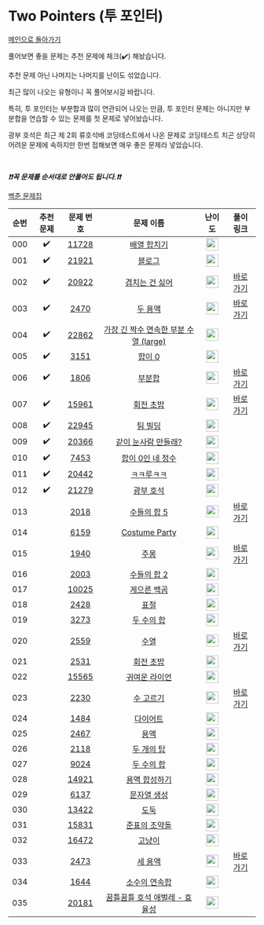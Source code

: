 # Two Pointers (투 포인터)

[메인으로 돌아가기](https://github.com/tony9402/baekjoon)

풀어보면 좋을 문제는 추천 문제에 체크(:heavy_check_mark:) 해놨습니다.

추천 문제 아닌 나머지는 나머지를 난이도 섞었습니다.

최근 많이 나오는 유형이니 꼭 풀어보시길 바랍니다.

특히, 투 포인터는 부분합과 많이 연관되어 나오는 만큼, 투 포인터 문제는 아니지만 부분합을 연습할 수 있는 문제를 첫 문제로 넣어놨습니다.

광부 호석은 최근 제 2회 류호석배 코딩테스트에서 나온 문제로 코딩테스트 치곤 상당히 어려운 문제에 속하지만 한번 접해보면 매우 좋은 문제라 넣었습니다.

<br>

***❗️❗️꼭 문제를 순서대로 안풀어도 됩니다.❗️❗️***

[백준 문제집](https://www.acmicpc.net/workbook/view/6782)


|순번|추천 문제|문제 번호|문제 이름|난이도|풀이 링크|
|:--:|:--:|:--:|:--:|:--:|:--:|
|000|:heavy_check_mark:|<a href="https://www.acmicpc.net/problem/11728" target="_blank">11728</a>|<a href="https://www.acmicpc.net/problem/11728" target="_blank">배열 합치기</a>|<img height="25px" width="25px" src="https://static.solved.ac/tier_small/6.svg"/>||
|001|:heavy_check_mark:|<a href="https://www.acmicpc.net/problem/21921" target="_blank">21921</a>|<a href="https://www.acmicpc.net/problem/21921" target="_blank">블로그</a>|<img height="25px" width="25px" src="https://static.solved.ac/tier_small/8.svg"/>||
|002|:heavy_check_mark:|<a href="https://www.acmicpc.net/problem/20922" target="_blank">20922</a>|<a href="https://www.acmicpc.net/problem/20922" target="_blank">겹치는 건 싫어</a>|<img height="25px" width="25px" src="https://static.solved.ac/tier_small/10.svg"/>|<a href="./../../solution/two_pointer/20922" target="_blank">바로 가기</a>|
|003|:heavy_check_mark:|<a href="https://www.acmicpc.net/problem/2470" target="_blank">2470</a>|<a href="https://www.acmicpc.net/problem/2470" target="_blank">두 용액</a>|<img height="25px" width="25px" src="https://static.solved.ac/tier_small/11.svg"/>|<a href="./../../solution/two_pointer/2470" target="_blank">바로 가기</a>|
|004|:heavy_check_mark:|<a href="https://www.acmicpc.net/problem/22862" target="_blank">22862</a>|<a href="https://www.acmicpc.net/problem/22862" target="_blank">가장 긴 짝수 연속한 부분 수열 (large)</a>|<img height="25px" width="25px" src="https://static.solved.ac/tier_small/11.svg"/>||
|005|:heavy_check_mark:|<a href="https://www.acmicpc.net/problem/3151" target="_blank">3151</a>|<a href="https://www.acmicpc.net/problem/3151" target="_blank">합이 0</a>|<img height="25px" width="25px" src="https://static.solved.ac/tier_small/12.svg"/>||
|006|:heavy_check_mark:|<a href="https://www.acmicpc.net/problem/1806" target="_blank">1806</a>|<a href="https://www.acmicpc.net/problem/1806" target="_blank">부분합</a>|<img height="25px" width="25px" src="https://static.solved.ac/tier_small/12.svg"/>|<a href="./../../solution/two_pointer/1806" target="_blank">바로 가기</a>|
|007|:heavy_check_mark:|<a href="https://www.acmicpc.net/problem/15961" target="_blank">15961</a>|<a href="https://www.acmicpc.net/problem/15961" target="_blank">회전 초밥</a>|<img height="25px" width="25px" src="https://static.solved.ac/tier_small/12.svg"/>|<a href="./../../solution/two_pointer/15961" target="_blank">바로 가기</a>|
|008|:heavy_check_mark:|<a href="https://www.acmicpc.net/problem/22945" target="_blank">22945</a>|<a href="https://www.acmicpc.net/problem/22945" target="_blank">팀 빌딩</a>|<img height="25px" width="25px" src="https://static.solved.ac/tier_small/12.svg"/>||
|009|:heavy_check_mark:|<a href="https://www.acmicpc.net/problem/20366" target="_blank">20366</a>|<a href="https://www.acmicpc.net/problem/20366" target="_blank">같이 눈사람 만들래?</a>|<img height="25px" width="25px" src="https://static.solved.ac/tier_small/13.svg"/>||
|010|:heavy_check_mark:|<a href="https://www.acmicpc.net/problem/7453" target="_blank">7453</a>|<a href="https://www.acmicpc.net/problem/7453" target="_blank">합이 0인 네 정수</a>|<img height="25px" width="25px" src="https://static.solved.ac/tier_small/14.svg"/>||
|011|:heavy_check_mark:|<a href="https://www.acmicpc.net/problem/20442" target="_blank">20442</a>|<a href="https://www.acmicpc.net/problem/20442" target="_blank">ㅋㅋ루ㅋㅋ</a>|<img height="25px" width="25px" src="https://static.solved.ac/tier_small/14.svg"/>||
|012|:heavy_check_mark:|<a href="https://www.acmicpc.net/problem/21279" target="_blank">21279</a>|<a href="https://www.acmicpc.net/problem/21279" target="_blank">광부 호석</a>|<img height="25px" width="25px" src="https://static.solved.ac/tier_small/16.svg"/>||
|013||<a href="https://www.acmicpc.net/problem/2018" target="_blank">2018</a>|<a href="https://www.acmicpc.net/problem/2018" target="_blank">수들의 합 5</a>|<img height="25px" width="25px" src="https://static.solved.ac/tier_small/6.svg"/>|<a href="./../../solution/two_pointer/2018" target="_blank">바로 가기</a>|
|014||<a href="https://www.acmicpc.net/problem/6159" target="_blank">6159</a>|<a href="https://www.acmicpc.net/problem/6159" target="_blank">Costume Party</a>|<img height="25px" width="25px" src="https://static.solved.ac/tier_small/6.svg"/>||
|015||<a href="https://www.acmicpc.net/problem/1940" target="_blank">1940</a>|<a href="https://www.acmicpc.net/problem/1940" target="_blank">주몽</a>|<img height="25px" width="25px" src="https://static.solved.ac/tier_small/7.svg"/>|<a href="./../../solution/two_pointer/1940" target="_blank">바로 가기</a>|
|016||<a href="https://www.acmicpc.net/problem/2003" target="_blank">2003</a>|<a href="https://www.acmicpc.net/problem/2003" target="_blank">수들의 합 2</a>|<img height="25px" width="25px" src="https://static.solved.ac/tier_small/7.svg"/>||
|017||<a href="https://www.acmicpc.net/problem/10025" target="_blank">10025</a>|<a href="https://www.acmicpc.net/problem/10025" target="_blank">게으른 백곰</a>|<img height="25px" width="25px" src="https://static.solved.ac/tier_small/8.svg"/>||
|018||<a href="https://www.acmicpc.net/problem/2428" target="_blank">2428</a>|<a href="https://www.acmicpc.net/problem/2428" target="_blank">표절</a>|<img height="25px" width="25px" src="https://static.solved.ac/tier_small/8.svg"/>||
|019||<a href="https://www.acmicpc.net/problem/3273" target="_blank">3273</a>|<a href="https://www.acmicpc.net/problem/3273" target="_blank">두 수의 합</a>|<img height="25px" width="25px" src="https://static.solved.ac/tier_small/8.svg"/>||
|020||<a href="https://www.acmicpc.net/problem/2559" target="_blank">2559</a>|<a href="https://www.acmicpc.net/problem/2559" target="_blank">수열</a>|<img height="25px" width="25px" src="https://static.solved.ac/tier_small/8.svg"/>|<a href="./../../solution/two_pointer/2559" target="_blank">바로 가기</a>|
|021||<a href="https://www.acmicpc.net/problem/2531" target="_blank">2531</a>|<a href="https://www.acmicpc.net/problem/2531" target="_blank">회전 초밥</a>|<img height="25px" width="25px" src="https://static.solved.ac/tier_small/10.svg"/>||
|022||<a href="https://www.acmicpc.net/problem/15565" target="_blank">15565</a>|<a href="https://www.acmicpc.net/problem/15565" target="_blank">귀여운 라이언</a>|<img height="25px" width="25px" src="https://static.solved.ac/tier_small/10.svg"/>||
|023||<a href="https://www.acmicpc.net/problem/2230" target="_blank">2230</a>|<a href="https://www.acmicpc.net/problem/2230" target="_blank">수 고르기</a>|<img height="25px" width="25px" src="https://static.solved.ac/tier_small/11.svg"/>|<a href="./../../solution/two_pointer/2230" target="_blank">바로 가기</a>|
|024||<a href="https://www.acmicpc.net/problem/1484" target="_blank">1484</a>|<a href="https://www.acmicpc.net/problem/1484" target="_blank">다이어트</a>|<img height="25px" width="25px" src="https://static.solved.ac/tier_small/11.svg"/>||
|025||<a href="https://www.acmicpc.net/problem/2467" target="_blank">2467</a>|<a href="https://www.acmicpc.net/problem/2467" target="_blank">용액</a>|<img height="25px" width="25px" src="https://static.solved.ac/tier_small/11.svg"/>||
|026||<a href="https://www.acmicpc.net/problem/2118" target="_blank">2118</a>|<a href="https://www.acmicpc.net/problem/2118" target="_blank">두 개의 탑</a>|<img height="25px" width="25px" src="https://static.solved.ac/tier_small/11.svg"/>||
|027||<a href="https://www.acmicpc.net/problem/9024" target="_blank">9024</a>|<a href="https://www.acmicpc.net/problem/9024" target="_blank">두 수의 합</a>|<img height="25px" width="25px" src="https://static.solved.ac/tier_small/11.svg"/>||
|028||<a href="https://www.acmicpc.net/problem/14921" target="_blank">14921</a>|<a href="https://www.acmicpc.net/problem/14921" target="_blank">용액 합성하기</a>|<img height="25px" width="25px" src="https://static.solved.ac/tier_small/11.svg"/>||
|029||<a href="https://www.acmicpc.net/problem/6137" target="_blank">6137</a>|<a href="https://www.acmicpc.net/problem/6137" target="_blank">문자열 생성</a>|<img height="25px" width="25px" src="https://static.solved.ac/tier_small/12.svg"/>||
|030||<a href="https://www.acmicpc.net/problem/13422" target="_blank">13422</a>|<a href="https://www.acmicpc.net/problem/13422" target="_blank">도둑</a>|<img height="25px" width="25px" src="https://static.solved.ac/tier_small/12.svg"/>||
|031||<a href="https://www.acmicpc.net/problem/15831" target="_blank">15831</a>|<a href="https://www.acmicpc.net/problem/15831" target="_blank">준표의 조약돌</a>|<img height="25px" width="25px" src="https://static.solved.ac/tier_small/12.svg"/>||
|032||<a href="https://www.acmicpc.net/problem/16472" target="_blank">16472</a>|<a href="https://www.acmicpc.net/problem/16472" target="_blank">고냥이</a>|<img height="25px" width="25px" src="https://static.solved.ac/tier_small/12.svg"/>||
|033||<a href="https://www.acmicpc.net/problem/2473" target="_blank">2473</a>|<a href="https://www.acmicpc.net/problem/2473" target="_blank">세 용액</a>|<img height="25px" width="25px" src="https://static.solved.ac/tier_small/13.svg"/>|<a href="./../../solution/two_pointer/2473" target="_blank">바로 가기</a>|
|034||<a href="https://www.acmicpc.net/problem/1644" target="_blank">1644</a>|<a href="https://www.acmicpc.net/problem/1644" target="_blank">소수의 연속합</a>|<img height="25px" width="25px" src="https://static.solved.ac/tier_small/13.svg"/>||
|035||<a href="https://www.acmicpc.net/problem/20181" target="_blank">20181</a>|<a href="https://www.acmicpc.net/problem/20181" target="_blank">꿈틀꿈틀 호석 애벌레 - 효율성</a>|<img height="25px" width="25px" src="https://static.solved.ac/tier_small/14.svg"/>||